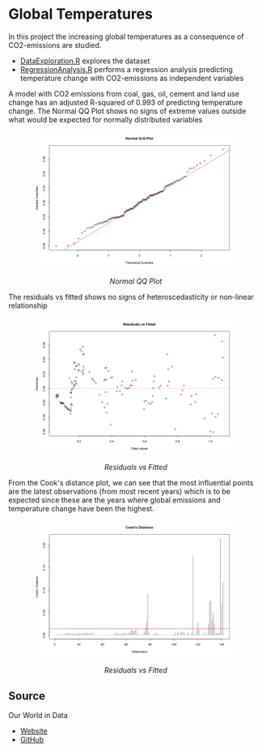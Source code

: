 # Global Temperatures
In this project the increasing global temperatures as a consequence of CO2-emissions are studied. 
- [DataExploration.R](https://github.com/PontusHovb/Global-Temperatures/blob/master/DataExploration.R) explores the dataset
- [RegressionAnalysis.R](https://github.com/PontusHovb/Global-Temperatures/blob/master/RegressionAnalysis.R) performs a regression analysis predicting temperature change with CO2-emissions as independent variables

A model with CO2 emissions from coal, gas, oil, cement and land use change has an adjusted R-squared of 0.993 of predicting temperature change.
The Normal QQ Plot shows no signs of extreme values outside what would be expected for normally distributed variables
<p align="center">
    <img src="https://github.com/PontusHovb/Global-Temperatures/blob/master/Plots/Normal%20QQ%20Plot.png" width="400"/>
</p>
<p align="center"><i>Normal QQ Plot</i></p>

The residuals vs fitted shows no signs of heteroscedasticity or non-linear relationship
<p align="center">
    <img src="https://github.com/PontusHovb/Global-Temperatures/blob/master/Plots/Residuals%20vs%20Fitted.png" width="400"/>
</p>
<p align="center"><i>Residuals vs Fitted</i></p>

From the Cook's distance plot, we can see that the most influential points are the latest observations (from most recent years) which is to be expected since these are the years where global emissions and temperature change have been the highest.
<p align="center">
    <img src="https://github.com/PontusHovb/Global-Temperatures/blob/master/Plots/Cook's%20Distance.png" width="400"/>
</p>
<p align="center"><i>Residuals vs Fitted</i></p>

## Source
Our World in Data
- [Website](https://ourworldindata.org/co2-and-greenhouse-gas-emissions)
- [GitHub](https://github.com/owid/co2-data)
